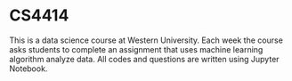 # CS4414
This is a data science course at Western University. Each week the course asks students to complete an assignment that uses machine learning algorithm 
analyze data. All codes and questions are written using Jupyter Notebook.
